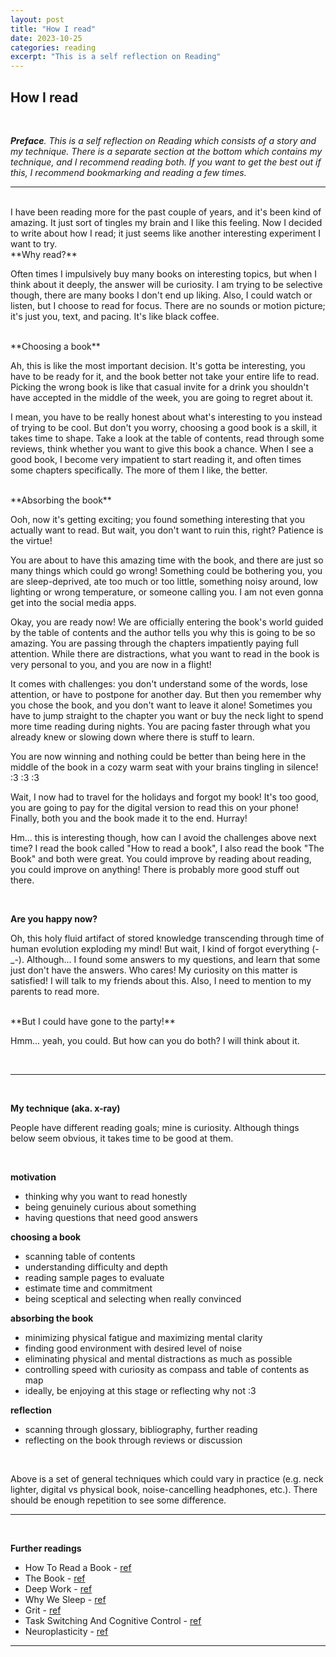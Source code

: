 ```yaml
---
layout: post
title: "How I read"
date: 2023-10-25
categories: reading
excerpt: "This is a self reflection on Reading"
---
```


## How I read

<br />

<i>**Preface**. This is a self reflection on Reading which consists of a story and my technique.
There is a separate section at the bottom which contains my technique, and I recommend reading
both. If you want to get the best out if this, I recommend bookmarking and reading a few times.</i>

---

<br />
I have been reading more for the past couple of years, and it's been kind of amazing. It just sort
of tingles my brain and I like this feeling. Now I decided to write about how I read; it just seems
like another interesting experiment I want to try.

<br />
**Why read?**

Often times I impulsively buy many books on interesting topics, but when I think about
it deeply, the answer will be curiosity. I am trying to be selective though, there are many books I
don't end up liking. Also, I could watch or listen, but I choose to read for focus. There are no
sounds or motion picture; it's just you, text, and pacing. It's like black coffee.

<br />
**Choosing a book**

Ah, this is like the most important decision. It's gotta be interesting, you have to be ready for
it, and the book better not take your entire life to read. Picking the wrong
book is like that casual invite for a drink you shouldn't have accepted in the middle of the week,
you are going to regret about it.

I mean, you have to be really honest about what's interesting to you instead of trying to be cool.
But don't you worry, choosing a good book is a skill, it takes time to shape. Take a look at the
table of contents, read through some reviews, think whether you want to give this book a chance.
When I see a good book, I become very impatient to start reading it, and often times some chapters
specifically. The more of them I like, the better.

<br />
**Absorbing the book**

Ooh, now it's getting exciting; you found something interesting that you actually want to
read. But wait, you don't want to ruin this, right? Patience is the virtue!

You are about to have this amazing time with the book, and there are just so many things which could
go wrong! Something could be bothering you, you are sleep-deprived, ate too
much or too little, something noisy around, low lighting or wrong temperature, or someone calling
you. I am not even gonna get into the social media apps.

Okay, you are ready now! We are officially entering the book's world guided by the table of contents
and the author tells you why this is going to be so amazing. You are passing through the
chapters impatiently paying full attention. While there are distractions, what you want to read in
the book is very personal to you, and you are now in a flight!

It comes with challenges: you don't understand some of the words, lose attention, or
have to postpone for another day. But then you remember why you chose the book, and you don't
want to leave it alone! Sometimes you have to jump straight to the chapter you want or buy the neck
light to spend more time reading during nights. You are pacing faster through what you already knew
or slowing down where there is stuff to learn.

You are now winning and nothing could be better than being here in the middle of the book in a cozy
warm seat with your brains tingling in silence! :3 :3 :3

Wait, I now had to travel for the holidays and forgot my book! It's too good, you are going to pay
for the digital version to read this on your phone! Finally, both you and the book made it to the
end. Hurray!

Hm... this is interesting though, how can I avoid the challenges above next time? I read the book
called "How to read a book", I also read the book "The Book" and both were great. You could improve
by reading about reading, you could improve on anything! There is probably more good stuff out
there.

<br />

**Are you happy now?**

Oh, this holy fluid artifact of stored knowledge transcending through time of human evolution
exploding my mind! But wait, I kind of forgot everything (-_-). Although... I found some
answers to my questions, and learn that some just don't have the answers. Who cares! My
curiosity on this matter is satisfied! I will talk to my friends about this. Also, I need to mention
to my parents to read more.

<br />
**But I could have gone to the party!**

Hmm... yeah, you could. But how can you do both? I will think about it.

<br />

---

<br />

**My technique (aka. x-ray)**

People have different reading goals; mine is curiosity. Although things below seem obvious,
it takes time to be good at them.

<br />

**motivation**

- thinking why you want to read honestly
- being genuinely curious about something
- having questions that need good answers

**choosing a book**

- scanning table of contents
- understanding difficulty and depth
- reading sample pages to evaluate
- estimate time and commitment
- being sceptical and selecting when really convinced

**absorbing the book**

- minimizing physical fatigue and maximizing mental clarity
- finding good environment with desired level of noise
- eliminating physical and mental distractions as much as possible
- controlling speed with curiosity as compass and table of contents as map
- ideally, be enjoying at this stage or reflecting why not :3

**reflection**

- scanning through glossary, bibliography, further reading
- reflecting on the book through reviews or discussion

<br />

Above is a set of general techniques which could vary in practice (e.g. neck lighter, digital vs
physical book, noise-cancelling headphones, etc.). There should be enough repetition to see some
difference.

---

<br />

**Further readings**

- How To Read a Book - [ref](https://www.goodreads.com/book/show/567610.How_to_Read_a_Book)
- The Book - [ref](https://www.goodreads.com/book/show/36722688-the-book)
- Deep Work - [ref](https://www.goodreads.com/book/show/25980294-deep-work)
- Why We Sleep - [ref](https://www.goodreads.com/en/book/show/34466963)
- Grit - [ref](https://www.goodreads.com/book/show/27213329-grit)
- Task Switching And Cognitive
  Control - [ref](https://www.amazon.com/Switching-Cognitive-Control-James-Grange/dp/0199921954)
- Neuroplasticity - [ref](https://www.goodreads.com/book/show/29889529-neuroplasticity)

-----------------
